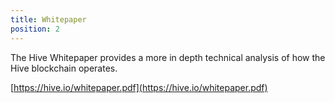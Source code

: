 ```yaml
---
title: Whitepaper
position: 2
---
```


The Hive Whitepaper provides a more in depth technical analysis of how the Hive blockchain operates.

[https://hive.io/whitepaper.pdf](https://hive.io/whitepaper.pdf)

